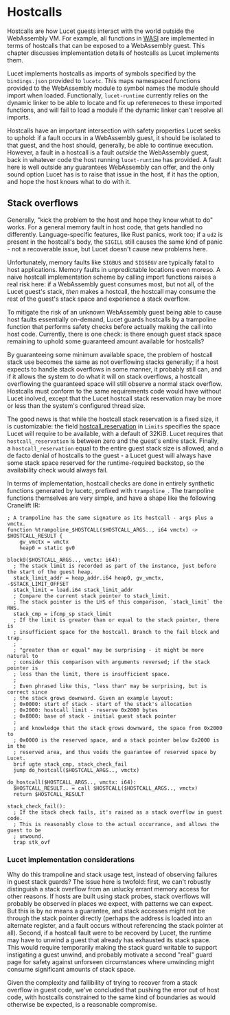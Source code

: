 # Hostcalls

Hostcalls are how Lucet guests interact with the world outside the WebAssembly
VM. For example, all functions in [WASI](https://github.com/bytecodealliance/wasmtime/blob/main/docs/WASI-intro.md) are implemented in terms of
hostcalls that can be exposed to a WebAssembly guest. This chapter discusses
implementation details of hostcalls as Lucet implements them.

Lucet implements hostcalls as imports of symbols specified by the
`bindings.json` provided to `lucetc`. This maps namespaced functions provided
to the WebAssembly module to symbol names the module should import when loaded.
Functionally, `lucet-runtime` currently relies on the dynamic linker to be able
to locate and fix up refereneces to these imported functions, and will fail to
load a module if the dynamic linker can't resolve all imports.

Hostcalls have an important intersection with safety properties Lucet seeks to
uphold: if a fault occurs in a WebAssembly guest, it should be isolated to that
guest, and the host should, generally, be able to continue execution. However,
a fault in a hostcall is a fault _outside_ the WebAssembly guest, back in
whatever code the host running `lucet-runtime` has provided. A fault here is
well outside any guarantees WebAssembly can offer, and the only sound option
Lucet has is to raise that issue in the host, if it has the option, and hope
the host knows what to do with it.

## Stack overflows

Generally, "kick the problem to the host and hope they know what to do" works.
For a general memory fault in host code, that gets handled no differently.
Language-specific features, like Rust panics, work too; if a `ud2` is present
in the hostcall's body, the `SIGILL` still causes the same kind of panic - not
a recoverable issue, but Lucet doesn't cause new problems here.

Unfortunately, memory faults like `SIGBUS` and `SIGSEGV` are typically fatal to
host applications. Memory faults in unpredictable locations even moreso. A
naive hostcall implementation scheme by calling import functions raises a real
risk here: if a WebAssembly guest consumes most, but not all, of the Lucet
guest's stack, _then_ makes a hostcall, the hostcall may consume the rest of
the guest's stack space and experience a stack overflow.

To mitigate the risk of an unknown WebAssembly guest being able to cause host
faults essentially on-demand, Lucet guards hostcalls by a trampoline function
that performs safety checks before actually making the call into host code.
Currently, there is one check: is there enough guest stack space remaining to
uphold some guaranteed amount available for hostcalls?

By guaranteeing some minimum available space, the problem of hostcall stack use
becomes the same as not overflowing stacks generally; if a host expects to
handle stack overflows in some manner, it probably still can, and if it allows
the system to do what it will on stack overflows, a hostcall overflowing the
guaranteed space will still observe a normal stack overflow. Hostcalls must
conform to the same requirements code would have without Lucet inolved, except
that the Lucet hostcall stack reservation may be more or less than the system's
configured thread size.

The good news is that while the hostcall stack reservation is a fixed size, it
is customizable: the field
[hostcall_reservation](https://docs.rs/lucet-runtime/0.7.0/lucet_runtime/struct.Limits.html#structfield.heap_memory_size)
in `Limits` specifies the space Lucet will require to be available, with a
default of 32KiB. Lucet requires that `hostcall_reservation` is between zero
and the guest's entire stack. Finally, a `hostcall_reservation` equal to the
entire guest stack size is allowed, and a de facto denial of hostcalls to the
guest - a Lucet guest will always have some stack space reserved for the
runtime-required backstop, so the availability check would always fail.

In terms of implementation, hostcall checks are done in entirely synthetic
functions generated by lucetc, prefixed with `trampoline_`. The trampoline
functions themselves are very simple, and have a shape like the following
Cranelift IR:
```
; A trampoline has the same signature as its hostcall - args plus a vmctx.
function %trampoline_$HOSTCALL($HOSTCALL_ARGS.., i64 vmctx) -> $HOSTCALL_RESULT {
    gv_vmctx = vmctx
    heap0 = static gv0

block0($HOSTCALL_ARGS.., vmctx: i64):
  ; The stack limit is recorded as part of the instance, just before the start of the guest heap.
  stack_limit_addr = heap_addr.i64 heap0, gv_vmctx, -$STACK_LIMIT_OFFSET
  stack_limit = load.i64 stack_limit_addr
  ; Compare the current stack pointer to stack_limit.
  ; The stack pointer is the LHS of this comparison, `stack_limit` the RHS.
  stack_cmp = ifcmp_sp stack_limit
  ; If the limit is greater than or equal to the stack pointer, there is
  ; insufficient space for the hostcall. Branch to the fail block and trap.
  ;
  ; "greater than or equal" may be surprising - it might be more natural to
  ; consider this comparison with arguments reversed; if the stack pointer is
  ; less than the limit, there is insufficient space.
  ;
  ; Even phrased like this, "less than" may be surprising, but is correct since
  ; the stack grows downward. Given an example layout:
  ; 0x0000: start of stack - start of the stack's allocation
  ; 0x2000: hostcall limit - reserve 0x2000 bytes
  ; 0x8000: base of stack - initial guest stack pointer
  ;
  ; and knowledge that the stack grows downward, the space from 0x2000 to
  ; 0x0000 is the reserved space, and a stack pointer below 0x2000 is in the
  ; reserved area, and thus voids the guarantee of reserved space by Lucet.
  brif ugte stack_cmp, stack_check_fail
  jump do_hostcall($HOSTCALL_ARGS.., vmctx)

do_hostcall($HOSTCALL_ARGS.., vmctx: i64):
  $HOSTCALL_RESULT.. = call $HOSTCALL($HOSTCALL_ARGS.., vmctx)
  return $HOSTCALL_RESULT

stack_check_fail():
  ; If the stack check fails, it's raised as a stack overflow in guest code.
  ; This is reasonably close to the actual occurrance, and allows the guest to be
  ; unwound.
  trap stk_ovf
```

### Lucet implementation considerations

Why do this trampoline and stack usage test, instead of observing failures in
guest stack guards? The issue here is twofold: first, we can't robustly
distinguish a stack overflow from an unlucky errant memory access for other
reasons. If hosts are built using stack probes, stack overflows will probably
be observed in places we expect, with patterns we can expect. But this is by no
means a guarantee, and stack accesses might not be through the stack pointer
directly (perhaps the address is loaded into an alternate register, and a fault
occurs without referencing the stack pointer at all). Second, if a hostcall
fault were to be recoverd by Lucet, the runtime may have to unwind a guest that
already has exhausted its stack space. This would require temporarily making
the stack guard writable to support instigating a guest unwind, and probably
motivate a second "real" guard page for safety against unforseen circumstances
where unwinding might consume significant amounts of stack space.

Given the complexity and fallibility of trying to recover from a stack overflow
in guest code, we've concluded that pushing the error out of host code, with
hostcalls constrained to the same kind of boundaries as would otherwise be
expected, is a reasonable compromise.
